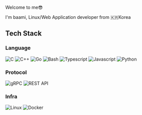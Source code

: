 Welcome to me😎

I'm baami, Linux/Web Application developer from 🇰🇷Korea

<h2>Tech Stack</h2>
<h3>Language</h3>
<p>
  <img alt="C" src="https://img.shields.io/badge/-C-00599C?style=flat&logo=C&logoColor=white"/>
  <img alt="C++" src="https://img.shields.io/badge/-C++-00599C?style=flat&logo=C%2B%2B&logoColor=white"/>
  <img alt="Go" src="https://img.shields.io/badge/-Go-00ADD8?style=flat&logo=Go&logoColor=white"/>
  <img alt="Bash" src="https://img.shields.io/badge/-Bash-4EAA25?style=flat&logo=GNU%20Bash&logoColor=white"/>
  <img alt="Typescript" src="https://img.shields.io/badge/-Typescript-00599C?style=flat&logo=typescript&logoColor=white"/>
  <img alt="Javascript" src="https://img.shields.io/badge/-JavaScript-F7DF1E?style=flat&logo=javascript&logoColor=black"/>
  <img alt="Python" src="https://img.shields.io/badge/-Python-3776AB?style=flat&logo=python&logoColor=white"/>
</p>
<h3>Protocol</h3>
<p>
  <img alt="gRPC" src="https://img.shields.io/badge/-gRPC-1A73E8?style=flat&logo=grpc&logoColor=white"/>
  <img alt="REST API" src="https://img.shields.io/badge/-REST%20API-008CBA?style=flat&logo=rest&logoColor=white"/>
</p>
<h3>Infra</h3>
<p>
  <img alt="Linux" src="https://img.shields.io/badge/-Linux-FCC624?style=flat&logo=Linux&logoColor=black"/>
  <img alt="Docker" src="https://img.shields.io/badge/-Docker-46a2f1?style=flat-square&logo=docker&logoColor=white" />
</p>
